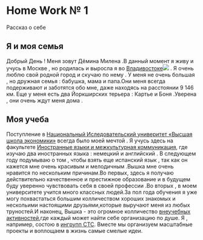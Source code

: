 # Home Work № 1
Рассказ о себе
## **Я и моя семья**
Добрый День ! Меня зовут Дёмина Милена .В данный момент я живу и учусь в Москве , но родилась и выросла я во [Владивостоке](https://ru.wikipedia.org/wiki/%D0%92%D0%BB%D0%B0%D0%B4%D0%B8%D0%B2%D0%BE%D1%81%D1%82%D0%BE%D0%BA)![](https://www.google.ru/imgres?imgurl=https://www.eastrussia.ru/upload/resize_cache/iblock/2c7/763_428_2/%25D0%2592%25D0%25BB%25D0%25B0%25D0%25B4%25D0%25B8%25D0%25B2%25D0%25BE%25D1%2581%25D1%2582%25D0%25BE%25D0%25BA_%25D0%25A1%25D0%259F%25D0%25922.jpg&imgrefurl=https://www.eastrussia.ru/news/po-faktu-napadeniya-na-korrespondenta-telekanala-rossiya-1-vo-vladivostoke-vozbuzhdeno-ugolovnoe-del/&h=428&w=763&tbnid=SEriuS5PNCmxlM:&tbnh=160&tbnw=285&usg=__vfCrR5CqKJr4TMiRHOuTXnzLzHw%3D&vet=10ahUKEwjPluv82PfYAhXBWSwKHdaAD_kQ_B0IlgEwEA..i&docid=plKJfy53Qy5DdM&itg=1&sa=X&ved=0ahUKEwjPluv82PfYAhXBWSwKHdaAD_kQ_B0IlgEwEA) . Я очень люблю свой родной город и скучаю по нему . У меня не очень большая , но дружная семья : бабушка, мама и папа.Они меня всегда подерживают и заботятся обо мне, даже находясь на расстоянии 9 146 км. Еще у меня есть два Йоркширских терьера : Картье и Боня .Уверена , они очень ждут меня дома .
## **Моя учеба** 
Поступление в [Национальный Иследовательский универитет «Высшая школа экономики»](https://www.hse.ru/) всегда было моей мечтой . Я учусь здесь на факультете [Иностранные языки и межкультурная коммуникация]( https://www.hse.ru/ba/lang/), где изучаю два иностранных языка : немецкий и английский . В следующем году подумываю о том , чтобы взять еще испанский язык , так как он кажется мне очень красивым и мелодичным .Вышка мне очень нравится по нескольким причинам.Во первых, здесь я получаю действительно качественное и престижное образование и в будущем буду уверенно чувствовать себя в своей профессии .Во вторых , в  моем университете учится много классных людей.За пол года обучения я уже могу похвастаться большим колличеством хороших знакомых и нескольими настоящими друзьями,которые выручают меня из любых труностей.И наконец, Вышка - это огромное колличество [внеучебных активностей](https://www.hse.ru/ba/journ/news/157874341.html),где каждый может найти себе организацию по душе. Я , например, состою в [ингрупп СТС](http://ingroupctc.ru/). Вместе мы организуем масштабные проекты и воплощаем в жизнь самые смелые идеи. 
